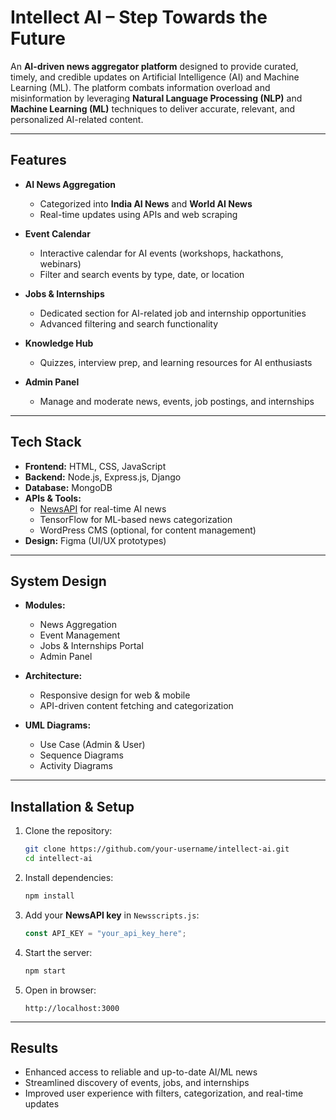 # Intellect AI – Step Towards the Future

An **AI-driven news aggregator platform** designed to provide curated, timely, and credible updates on Artificial Intelligence (AI) and Machine Learning (ML). The platform combats information overload and misinformation by leveraging **Natural Language Processing (NLP)** and **Machine Learning (ML)** techniques to deliver accurate, relevant, and personalized AI-related content.  

---

## Features  

- **AI News Aggregation**  
  - Categorized into **India AI News** and **World AI News**  
  - Real-time updates using APIs and web scraping  

- **Event Calendar**  
  - Interactive calendar for AI events (workshops, hackathons, webinars)  
  - Filter and search events by type, date, or location  

- **Jobs & Internships**  
  - Dedicated section for AI-related job and internship opportunities  
  - Advanced filtering and search functionality  

- **Knowledge Hub**  
  - Quizzes, interview prep, and learning resources for AI enthusiasts  

- **Admin Panel**  
  - Manage and moderate news, events, job postings, and internships  

---

## Tech Stack  

- **Frontend:** HTML, CSS, JavaScript  
- **Backend:** Node.js, Express.js, Django  
- **Database:** MongoDB  
- **APIs & Tools:**  
  - [NewsAPI](https://newsapi.org) for real-time AI news  
  - TensorFlow for ML-based news categorization  
  - WordPress CMS (optional, for content management)  
- **Design:** Figma (UI/UX prototypes)  

---

## System Design  

- **Modules:**  
  - News Aggregation  
  - Event Management  
  - Jobs & Internships Portal  
  - Admin Panel  

- **Architecture:**  
  - Responsive design for web & mobile  
  - API-driven content fetching and categorization  

- **UML Diagrams:**  
  - Use Case (Admin & User)  
  - Sequence Diagrams  
  - Activity Diagrams  

---

## Installation & Setup  

1. Clone the repository:  
   ```bash
   git clone https://github.com/your-username/intellect-ai.git
   cd intellect-ai
   ```

2. Install dependencies:  
   ```bash
   npm install
   ```

3. Add your **NewsAPI key** in `Newsscripts.js`:  
   ```javascript
   const API_KEY = "your_api_key_here";
   ```

4. Start the server:  
   ```bash
   npm start
   ```

5. Open in browser:  
   ```
   http://localhost:3000
   ```

---

## Results  

- Enhanced access to reliable and up-to-date AI/ML news  
- Streamlined discovery of events, jobs, and internships  
- Improved user experience with filters, categorization, and real-time updates  
